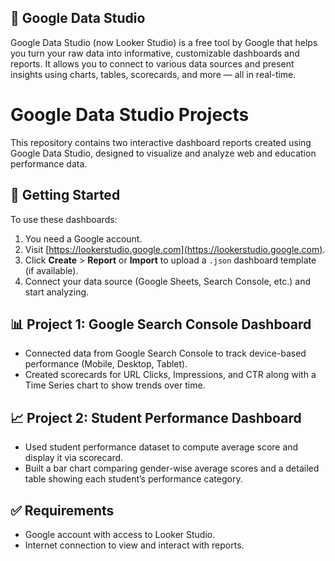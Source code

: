 ## 🧠 Google Data Studio
Google Data Studio (now Looker Studio) is a free tool by Google that helps you turn your raw data into informative, customizable dashboards and reports. It allows you to connect to various data sources and present insights using charts, tables, scorecards, and more — all in real-time.

# Google Data Studio Projects

This repository contains two interactive dashboard reports created using Google Data Studio, designed to visualize and analyze web and education performance data.

## 🚀 Getting Started
To use these dashboards:
1. You need a Google account.
2. Visit [https://lookerstudio.google.com](https://lookerstudio.google.com).
3. Click **Create** > **Report** or **Import** to upload a `.json` dashboard template (if available).
4. Connect your data source (Google Sheets, Search Console, etc.) and start analyzing.

## 📊 Project 1: Google Search Console Dashboard
- Connected data from Google Search Console to track device-based performance (Mobile, Desktop, Tablet).
- Created scorecards for URL Clicks, Impressions, and CTR along with a Time Series chart to show trends over time.

## 📈 Project 2: Student Performance Dashboard
- Used student performance dataset to compute average score and display it via scorecard.
- Built a bar chart comparing gender-wise average scores and a detailed table showing each student’s performance category.

## ✅ Requirements
- Google account with access to Looker Studio.
- Internet connection to view and interact with reports.

 
